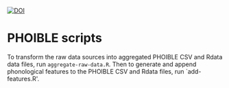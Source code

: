 [![DOI](https://zenodo.org/badge/19120525.svg)](https://zenodo.org/badge/latestdoi/19120525)

# PHOIBLE scripts

To transform the raw data sources into aggregated PHOIBLE CSV and Rdata data files, run `aggregate-raw-data.R`. Then to generate and append phonological features to the PHOIBLE CSV and Rdata files, run `add-features.R'.